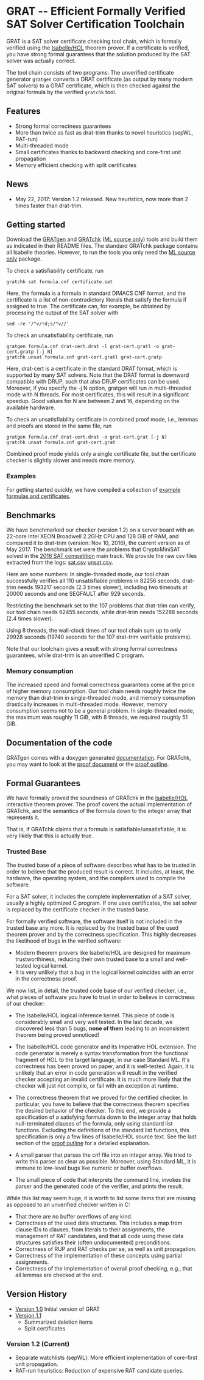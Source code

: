 # GRAT -- Efficient Formally Verified SAT Solver Certification Toolchain

GRAT is a SAT solver certificate checking tool chain, which is formally verified using the [Isabelle/HOL](https:/isabelle.in.tum.de) theorem prover.
If a certificate is verified, you have strong formal guarantees that the solution produced by the SAT solver was actually correct.

The tool chain consists of two programs: The unverified certificate generator <code>gratgen</code> converts a
DRAT certificate (as output by many modern SAT solvers) to a GRAT certificate, which is then checked against the original formula by the
verified <code>gratchk</code> tool.

## Features
* Strong formal correctness guarantees
* More than twice as fast as drat-trim thanks to novel heuristics (sepWL, RAT-run)
* Multi-threaded mode
* Small certificates thanks to backward checking and core-first unit propagation
* Memory efficient checking with split certificates

## News
* May 22, 2017: Version 1.2 released. New heuristics, now more than 2 times faster than drat-trim.

## Getting started
Download the [GRATgen](gratgen.tgz) and [GRATchk](gratchk.tgz) ([ML source only](gratchk-sml.tgz)) tools and build them as indicated in their README files.
The standard GRATchk package contains all Isabelle theories. However, to run the tools you only need the [ML source only](gratchk-sml.tgz) package.

To check a satisfiability certificate, run

    gratchk sat formula.cnf certificate.sat

Here, the formula is a formula in standard DIMACS CNF format, and the certificate is a list of non-contradictory literals that satisfy the formula if assigned to true.
The certificate can, for example, be obtained by processing the output of the SAT solver with

    sed -re '/^v/!d;s/^v//'

To check an unsatisfiability certificate, run

    gratgen formula.cnf drat-cert.drat -l grat-cert.gratl -o grat-cert.gratp [-j N]
    gratchk unsat formula.cnf grat-cert.gratl grat-cert.gratp

Here, drat-cert is a certificate in the standard DRAT format, which is supported by many SAT solvers. Note that the DRAT format is downward compatible with DRUP, such that also DRUP certificates can be used. Moreover, if you specify the -j N option, gratgen will run in multi-threaded mode with N threads.
For most certificates, this will result in a significant speedup. Good values for N are between 2 and 16, depending on the available hardware.

To check an unsatisfiability certificate in combined proof mode, i.e., lemmas and proofs are stored in the same file, run

    gratgen formula.cnf drat-cert.drat -o grat-cert.grat [-j N]
    gratchk unsat formula.cnf grat-cert.grat

Combined proof mode yields only a single certificate file, but the certificate checker is slightly slower and needs more memory.

### Examples
For getting started quickly, we have compiled a collection of [example formulas and certificates](examples.tgz).

## Benchmarks
We have benchmarked our checker (version 1.2) on a server board with an 22-core Intel XEON Broadwell 2.2GHz CPU and 128 GiB of RAM,
and compared it to drat-trim (version: Nov 10, 2016), the current version as of May 2017.
The benchmark set were the problems that CryptoMiniSAT solved in the [2016 SAT competition](http://baldur.iti.kit.edu/sat-competition-2016) main track.
We provide the raw csv files extracted from the logs: [sat.csv](sat.csv) [unsat.csv](unsat.csv).

Here are some numbers: In single-threaded mode, our tool chain successfully verifies all 110 unsatisfiable
problems in 82256 seconds, drat-trim needs 193217 seconds (2.3 times slower), including two timeouts at 20000 seconds and one SEGFAULT after 929 seconds.

Restricting the benchmark set to the 107 problems that drat-trim can verify, our tool chain needs 62455 seconds, while drat-trim needs 152288 seconds (2.4 times slower).

Using 8 threads, the wall-clock times of our tool chain sum up to only 29928 seconds (19740 seconds for the 107 drat-trim verifiable problems).

Note that our toolchain gives a result with strong formal correctness guarantees, while drat-trim is an unverified C program.

### Memory consumption
The increased speed and formal correctness guarantees come at the price of higher memory consumption. Our tool chain needs roughly twice the memory than drat-trim in single-threaded
mode, and memory consumption drastically increases in multi-threaded mode. However, memory consumption seems not to be a general problem.
In single-threaded mode, the maximum was roughly 11 GiB, with 8 threads, we required roughly 51 GiB.


## Documentation of the code
  GRATgen comes with a doxygen generated [documentation](gratgen-doc/index.html).
  For GRATchk, you may want to look at the [proof document](document.pdf) or the [proof outline](outline.pdf).


## Formal Guarantees
We have formally proved the soundness of GRATchk in the [Isabelle/HOL](https:/isabelle.in.tum.de) interactive theorem prover.
The proof covers the actual implementation of GRATchk, and the semantics of the formula down to the integer array that represents it.

That is, if GRATchk claims that a formula is satisfiable/unsatisfiable, it is very likely that this is actually true.

### Trusted Base
The trusted base of a piece of software describes what has to be trusted in order to believe that the produced result is correct.
It includes, at least, the hardware, the operating system, and the compilers used to compile the software.

For a SAT solver, it includes the complete implementation of a SAT solver, usually a highly optimized C program.
If one uses certificates, the sat solver is replaced by the certificate checker in the trusted base.

For formally verified software, the software itself is not included in the trusted base any more.
It is replaced by the trusted base of the used theorem prover and by the correctness specification.
This highly decreases the likelihood of bugs in the verified software:

 * Modern theorem provers like Isabelle/HOL are designed for maximum trustworthiness, reducing their own trusted base to a small and well-tested logical kernel.
 * It is very unlikely that a bug in the logical kernel coincides with an error in the correctness proof.

We now list, in detail, the trusted code base of our verified checker, i.e., what pieces of software you have to trust in order to believe in correctness of our checker:

 * The Isabelle/HOL logical inference kernel. This piece of code is considerably small and very well tested. In the last decade, we discovered less than 5 bugs,
  **none of them** leading to an inconsistent theorem being proved unnoticed!

 * The Isabelle/HOL code generator and its Imperative HOL extension. The code generator is merely a syntax transformation from the
  functional fragment of HOL to the target language, in our case Standard ML. It's correctness has been proved on paper, and it is well-tested.
  Again, it is unlikely that an error in code generation will result in the verified checker accepting an invalid certificate.
  It is much more likely that the checker will just not compile, or fail with an exception at runtime.

 * The correctness theorem that we proved for the certified checker. In particular, you have to believe that the correctness theorem specifies the desired behavior of the checker.
  To this end, we provide a specification of a satisfying formula down to the integer array that holds null-terminated clauses of the formula, only using standard list functions.
  Excluding the definitions of the standard list functions, this specification is only a few lines of Isabelle/HOL source text.
  See the last section of the [proof outline](outline.pdf) for a detailed explanation.

 * A small parser that parses the cnf file into an integer array. We tried to write this parser as clear as possible.
  Moreover, using Standard ML, it is immune to low-level bugs like numeric or buffer overflows.

 * The small piece of code that interprets the command line, invokes the parser and the generated code of the verifier, and prints the result.


While this list may seem huge, it is worth to list some items that are missing as opposed to an unverified checker written in C:

 * That there are no buffer overflows of any kind.
 * Correctness of the used data structures. This includes a map from clause IDs to clauses, from literals to their assignments,
  the management of RAT candidates, and that all code using these data structures satisfies their (often undocumented) preconditions.
 * Correctness of RUP and RAT checks per se, as well as unit propagation.
 * Correctness of the implementation of these concepts using partial assignments.
 * Correctness of the implementation of overall proof checking, e.g., that all lemmas are checked at the end.


## Version History
  * [Version 1.0](archive/v1.0/index.html) Initial version of GRAT
  * [Version 1.1](archive/v1.1/index.html)
    * Summarized deletion items
    * Split certificates

### Version 1.2 (Current) ###
  * Separate watchlists (sepWL): More efficient implementation of core-first unit propagation.
  * RAT-run heuristics: Reduction of expensive RAT candidate queries.


